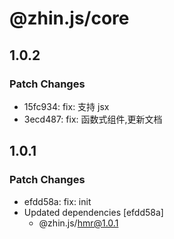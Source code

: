 # @zhin.js/core

## 1.0.2

### Patch Changes

- 15fc934: fix: 支持 jsx
- 3ecd487: fix: 函数式组件,更新文档

## 1.0.1

### Patch Changes

- efdd58a: fix: init
- Updated dependencies [efdd58a]
  - @zhin.js/hmr@1.0.1
